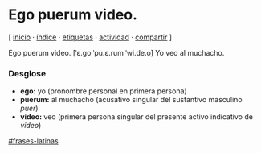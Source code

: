 # Ego puerum video.
[ [inicio](/index.md) · [índice](/indice.md) · [etiquetas](/etiquetas.md) · [actividad](/actividad.md) · [compartir](https://x.com/intent/tweet?text=Ego+puerum+video.+%E2%80%94+Frases+latinas%0A%0A%E2%86%92+https%3A%2F%2Fgithub.com%2Fjucardus%2Fjucardus.github.io%2Fblob%2Fmain%2Fe%2Fg%2Fo%2Fego-puerum-video.md%0A%0A%23frases_latinas_jucardus) ]

Ego puerum video. [ˈɛ.ɡo ˈpu.ɛ.rum ˈwi.de.o] Yo veo al muchacho.

### Desglose

* **ego:** yo (pronombre personal en primera persona)
* **puerum:** al muchacho (acusativo singular del sustantivo masculino _puer_)
* **video:** veo (primera persona singular del presente activo indicativo de _video_)

[#frases-latinas](/f/r/frases-latinas.md)